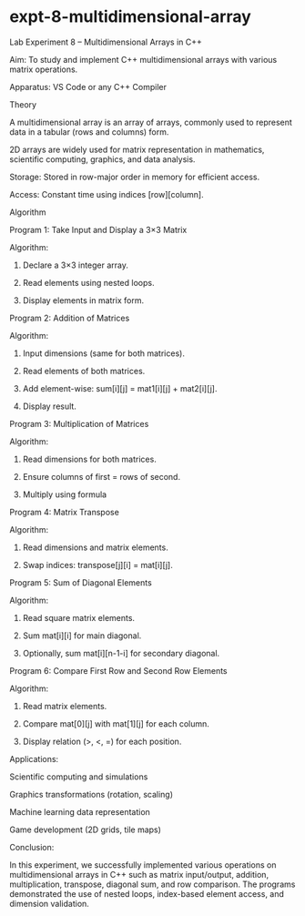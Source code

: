 # expt-8-multidimensional-array

Lab Experiment 8 – Multidimensional Arrays in C++

Aim:
To study and implement C++ multidimensional arrays with various matrix operations.

Apparatus:
VS Code or any C++ Compiler 

Theory

A multidimensional array is an array of arrays, commonly used to represent data in a tabular (rows and columns) form.

2D arrays are widely used for matrix representation in mathematics, scientific computing, graphics, and data analysis.

Storage: Stored in row-major order in memory for efficient access.

Access: Constant time  using indices [row][column].

Algorithm 

Program 1: Take Input and Display a 3×3 Matrix

Algorithm:

1. Declare a 3×3 integer array.


2. Read elements using nested loops.


3. Display elements in matrix form.

Program 2: Addition of Matrices

Algorithm:

1. Input dimensions (same for both matrices).


2. Read elements of both matrices.


3. Add element-wise: sum[i][j] = mat1[i][j] + mat2[i][j].


4. Display result.

Program 3: Multiplication of Matrices

Algorithm:

1. Read dimensions for both matrices.


2. Ensure columns of first = rows of second.


3. Multiply using formula

Program 4: Matrix Transpose

Algorithm:

1. Read dimensions and matrix elements.


2. Swap indices: transpose[j][i] = mat[i][j].

Program 5: Sum of Diagonal Elements

Algorithm:

1. Read square matrix elements.


2. Sum mat[i][i] for main diagonal.


3. Optionally, sum mat[i][n-1-i] for secondary diagonal.

Program 6: Compare First Row and Second Row Elements

Algorithm:

1. Read matrix elements.


2. Compare mat[0][j] with mat[1][j] for each column.


3. Display relation (>, <, =) for each position.




Applications:

Scientific computing and simulations

Graphics transformations (rotation, scaling)

Machine learning data representation

Game development (2D grids, tile maps)

Conclusion:

In this experiment, we successfully implemented various operations on multidimensional arrays in C++ such as matrix input/output, addition, multiplication, transpose, diagonal sum, and row comparison. The programs demonstrated the use of nested loops, index-based element access, and dimension validation.

